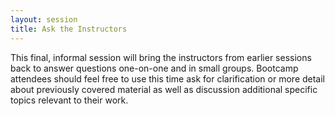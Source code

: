 ```yaml
---
layout: session
title: Ask the Instructors
---
```


This final, informal session will bring the instructors from earlier sessions back to answer questions one-on-one and in small groups.  Bootcamp attendees should feel free to use this time ask for clarification or more detail about previously covered material as well as discussion additional specific topics relevant to their work. 
